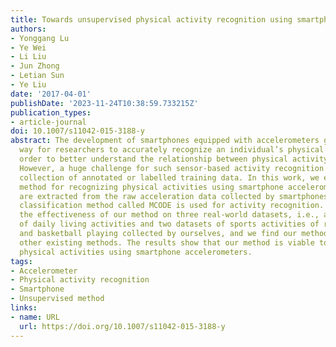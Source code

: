 ```yaml
---
title: Towards unsupervised physical activity recognition using smartphone accelerometers
authors:
- Yonggang Lu
- Ye Wei
- Li Liu
- Jun Zhong
- Letian Sun
- Ye Liu
date: '2017-04-01'
publishDate: '2023-11-24T10:38:59.733215Z'
publication_types:
- article-journal
doi: 10.1007/s11042-015-3188-y
abstract: The development of smartphones equipped with accelerometers gives a promising
  way for researchers to accurately recognize an individual’s physical activity in
  order to better understand the relationship between physical activity and health.
  However, a huge challenge for such sensor-based activity recognition task is the
  collection of annotated or labelled training data. In this work, we employ an unsupervised
  method for recognizing physical activities using smartphone accelerometers. Features
  are extracted from the raw acceleration data collected by smartphones, then an unsupervised
  classification method called MCODE is used for activity recognition. We evaluate
  the effectiveness of our method on three real-world datasets, i.e., a public dataset
  of daily living activities and two datasets of sports activities of race walking
  and basketball playing collected by ourselves, and we find our method outperforms
  other existing methods. The results show that our method is viable to recognize
  physical activities using smartphone accelerometers.
tags:
- Accelerometer
- Physical activity recognition
- Smartphone
- Unsupervised method
links:
- name: URL
  url: https://doi.org/10.1007/s11042-015-3188-y
---
```

